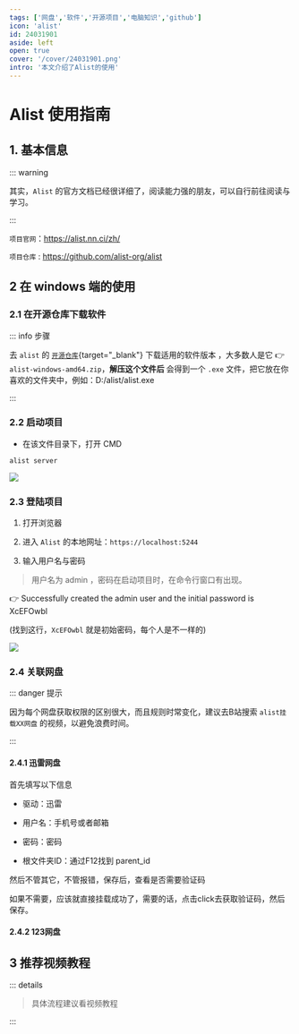 ```yaml
---
tags: ['网盘','软件','开源项目','电脑知识','github']
icon: 'alist'
id: 24031901 
aside: left
open: true
cover: '/cover/24031901.png'
intro: '本文介绍了Alist的使用'
---
```



# Alist 使用指南


## 1. 基本信息

::: warning 

其实，`Alist` 的官方文档已经很详细了，阅读能力强的朋友，可以自行前往阅读与学习。

:::



`项目官网`：https://alist.nn.ci/zh/

`项目仓库` : https://github.com/alist-org/alist

## 2 在 windows 端的使用 

### 2.1 在开源仓库下载软件

::: info 步骤

去 `alist` 的 [`开源仓库`](https://github.com/alist-org/alist/releases){target="_blank"} 下载适用的软件版本 ，大多数人是它 👉  `alist-windows-amd64.zip`，**解压这个文件后** 会得到一个 `.exe` 文件，把它放在你喜欢的文件夹中，例如：D:/alist/alist.exe

::: 
### 2.2 启动项目

- 在该文件目录下，打开 CMD 

```shell
alist server
```
![](/image/202403192103.png)

### 2.3 登陆项目

1. 打开浏览器

2. 进入 `Alist` 的本地网址：`https://localhost:5244`

3. 输入用户名与密码

> 用户名为 admin ，密码在启动项目时，在命令行窗口有出现。



👉 Successfully created the admin user and the initial password is XcEFOwbl

(找到这行，`XcEFOwbl` 就是初始密码，每个人是不一样的)  


![](/image/202403192103.png)


### 2.4 关联网盘

::: danger 提示

因为每个网盘获取权限的区别很大，而且规则时常变化，建议去B站搜索 `alist挂载XX网盘` 的视频，以避免浪费时间。 

:::

#### 2.4.1 迅雷网盘

首先填写以下信息

- 驱动：迅雷  

- 用户名：手机号或者邮箱

- 密码：密码

- 根文件夹ID：通过F12找到 parent_id


然后不管其它，不管报错，保存后，查看是否需要验证码  

如果不需要，应该就直接挂载成功了，需要的话，点击click去获取验证码，然后保存。

#### 2.4.2 123网盘




## 3 推荐视频教程

::: details

> 具体流程建议看视频教程


<zo-video  z_src='//player.bilibili.com/player.html?isOutside=true&aid=402266611&bvid=BV1mo4y1N7EP&cid=1162341341&p=1'/>

:::

